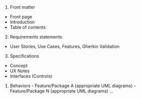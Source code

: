 1. Front matter
  - Front page
  - Introduction
  - Table of contents
2. Requirements statements
  - User Stories, Use Cases, Features, Gherkin Validation
3. Specifications
  - Concept
  - UX Notes
  - Interfaces (Controls)
  1. Behaviors
    - Feature/Package A (appropriate UML diagrams)
    - Feature/Package N (appropriate UML diagrams) …
